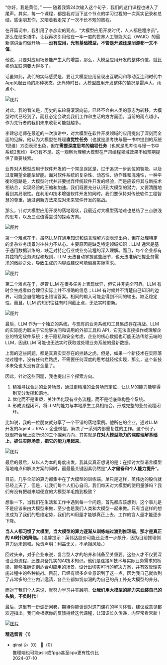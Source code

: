 “你好，我是黄佳。” —— 随着我第24次输入这个句子，我们的这门课程也进入了尾声。其实，每一个课程，都是我对当下这个节点的学习过程的一次真实记录和总结。感谢朋友你，又陪着我走完了一次不长不短的旅程。

在开篇词中，我引用了李彦宏的观点，“大模型应用开发时代，人人都是程序员”。那么在结束语中，让我再次引用他在一年一度的世界人工智能大会（WAIC）的最新演讲金句做开场——**没有应用，光有基础模型，不管是开源还是闭源都一文不值**。

他说，只要对应用场景能产生大的增益，那么，大模型应用开发的整体价值，就比移动互联网要大得多了。

话虽如此，我们的实际感受是，要让大模型应用呈现出互联网和移动互连网时代中App风起云涌的那种状态，还尚待时日。大模型应用开发整体的情况是雷声大，雨点小。

![图片](https://static001.geekbang.org/resource/image/db/92/dbdf3458bd67fedcf0f2922441303592.png?wh=2015x1079 "优秀的 LLM 应用还非常稀少")

对此，我的看法是，历史的车轮将滚滚向前，已经不会由人类的意志为转移，大模型时代已经到了，而且必定会改变我们工作和生活的方方面面。当前的雨点越小，作为先行者的我们未来收获可能就越多。

李建忠老师在最近的一次演讲中，对大模型在软件开发领域的应用提出了深刻而全面的见解。他认为大模型在处理**直觉性任务**（也就是思考快与慢一书中提到的系统1思维）方面表现出色，但在**需要深度思考的编程任务**（也就是思考快与慢一书中系统2思维）中仍有不足。这一观察为理解大模型在严肃编程领域效果不如预期提供了重要线索。

业界对大模型应用于软件开发的一个常见误区是，过于追求一步到位的智能，以及过度期望全能型智能。面对软件系统的复杂性、动态性、协作性和混沌性，一种平衡的思路是，大模型时代并非要抛弃传统软件开发的经验，而是应该将其与新技术相结合，实现经验的压缩和加速。我们既要充分认识到大模型的潜力，又要清醒地看到其局限性。在利用AI技术增强软件开发的同时，我们要保持对传统软件工程智慧的尊重，通过创新方法来应对未来软件开发的挑战。

那么，针对大模型应用开发的落地现状，我最近对大模型落地难也总结了三点肤浅的思考，以及三点值得尝试的探索方向。

![图片](https://static001.geekbang.org/resource/image/51/f0/5100c52ac3f9a1ba5dyycb31d2e9fbf0.png?wh=2068x1034)

第一个难点在于，虽然LLM在通用知识和语言理解方面表现出色，但在处理特定的复杂业务场景时往往力不从心。主要原因是缺乏特定领域知识：LLM 通常是基于通用数据训练的，缺乏对特定行业或业务流程的深入理解。而且，每个企业都有其独特的业务流程和规则，LLM 无法自动掌握这些细节，也无法准确把握业务需求的微妙之处，导致生成的内容或建议可能偏离实际需求。

![图片](https://static001.geekbang.org/resource/image/yy/26/yyc10e2d26582a6881a09d3801b06526.png?wh=2049x1058)

第二个难点在于，尽管 LLM 在很多任务上表现优异，但它并非完全可靠。LLM 有时会生成看似合理但实际上并不准确的信息；LLM 有时候并不清楚自己知识的边界，可能会自信地给出错误答案。相同的输入可能会得到不同的输出，缺乏稳定性。而且，LLM 的知识往往有时间截止点，无法实时更新。

![图片](https://static001.geekbang.org/resource/image/51/8e/5182b5dec1c269902eb0400c75a3d08e.png?wh=2050x1049)

最后，LLM 作为一个独立的系统，与现有的业务系统和工具集成存在挑战。LLM 的实际能力取决于它能够访问和调用的外部工具和 API，它无法直接操作或理解企业的特定软件系统；由于隐私和安全考虑，企业的核心数据也可能无法传给云端的LLM，因此LLM 可能也无法实时获取或处理业务系统的最新数据。

上面的这些问题，都是真真实实存在的拦路之虎。但是，如果一个新技术在实际落地过程中，没有任何拦路虎，不需要任何深度的思考就轻松实现，那么，这个新技术未免也太没有含金量了。

因此，针对这些问题，我也提出三个探索方向。

1. 精准寻找合适的业务场景，通过更精准的业务场景定位，让LLM的能力能够得到充分发挥和落地。
2. 优化而不是重塑，关注优化现有业务流程，而不是彻底重构整个系统。
3. 形成流程闭环，将LLM的能力与本地原生工具相结合，形成完整的业务流程闭环。

比如说，我的一位朋友就分享了一个不错的落地案例。他所在的企业，通过LLM开发的Agent + RPA + 企业微信，解决了一系列内部重复性的工作。这个例子，就很符合我上面所说的三个探索方向，其实就是**在对大模型能力的深度理解基础上，抓住实际场景，把它的能力用起来**。

![图片](https://static001.geekbang.org/resource/image/96/be/9685625bd202f3068fe993ff7dedb1be.png?wh=787x920 "不错的 LLM 应用落地案例")

最后的最后，从以人为本的角度出发，我其实真正想说的是：在探讨大型语言模型落地难点和解决方案的同时，最最最关键因素仍然是“**人才储备和个人能力提升**”。

目前，几乎全部的算力都集中在了大模型的训练端。单只是这样，英伟达的股价就已经上天了，但是，让我们每个人扪心自问，我们每天对大模型的使用量够吗？我们有没有把越来越便宜的大模型羊毛撸到极致？

想象一下，当我们在生活和工作中遇到每一个问题，首先都应该想到，这个事儿是不是应该来由大模型来做，至少也是我们人类和大模型一起来做。只有当这样的想法成为了我们的思维定势，我们的AI用量才能够真正上去，工作的含人量才能逐步下降。

**当人人都习惯了大模型，当大模型的算力逐渐从训练端过渡到推理端，那才是真正的 AI时代的降临。**（温馨提示：英伟达股价可能还会进一步飙升，因为目前推理侧算力远未饱和。免责声明：利益无关，不承担风险。）

回过头来，对于企业来说，复合型人才的培养和储备至关重要。这些人才不仅要深谙业务流程，还要具备扎实的AI技术知识。他们是连接AI技术与实际业务需求的桥梁，能够准确识别适合AI应用的场景，设计出切实可行的解决方案，并有效管理实施过程中的各种挑战。目前，已经有很多企业意识到了这一点，因为我自己就收到了非常多的企业内训邀请，各企业都如饥似渴的为自己的员工补充大模型的养分。

而对于我们个人来说，就努力学习并实践吧，**让我们用大模型的能力来武装自己的头脑，不负时代**！

最后，这里有一份[调研问卷](https://jsj.top/f/vEgT0K)，期待你能谈谈对这门课程的学习体验，建议或意见都欢迎指出。我们会根据你的反馈持续迭代课程，让知识长久传递，内容常看常新！

[![图片](https://static001.geekbang.org/resource/image/6a/1f/6a20578e0b8e345ff85a5036b50afc1f.jpg?wh=1142x801)](https://jsj.top/f/vEgT0K)
<div><strong>精选留言（1）</strong></div><ul>
<li><span>qinsi</span> 👍（0） 💬（0）<div>推理端也可能asic或fpga甚至cpu更有性价比</div>2024-07-10</li><br/>
</ul>